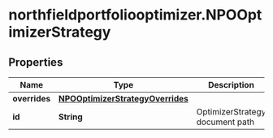 # northfieldportfoliooptimizer.NPOOptimizerStrategy

## Properties

Name | Type | Description | Notes
------------ | ------------- | ------------- | -------------
**overrides** | [**NPOOptimizerStrategyOverrides**](NPOOptimizerStrategyOverrides.md) |  | [optional] 
**id** | **String** | OptimizerStrategy document path | 


